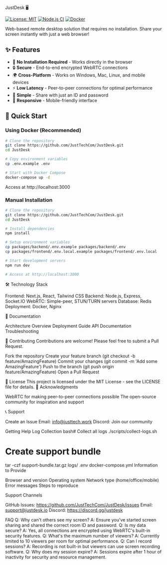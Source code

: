 JustDesk 🖥️

[![License: MIT](https://img.shields.io/badge/License-MIT-yellow.svg)](https://opensource.org/licenses/MIT)
[![Node.js CI](https://github.com/JustTechCom/JustDesk/actions/workflows/ci.yml/badge.svg)](https://github.com/JustTechCom/JustDesk/actions/workflows/ci.yml)
[![Docker](https://img.shields.io/badge/docker-%230db7ed.svg?style=flat&logo=docker&logoColor=white)](https://hub.docker.com/r/kadirtn)

Web-based remote desktop solution that requires no installation. Share your screen instantly with just a web browser!

## ✨ Features

- 🚀 **No Installation Required** - Works directly in the browser
- 🔒 **Secure** - End-to-end encrypted WebRTC connections
- 🌍 **Cross-Platform** - Works on Windows, Mac, Linux, and mobile devices
- ⚡ **Low Latency** - Peer-to-peer connections for optimal performance
- 🎯 **Simple** - Share with just an ID and password
- 📱 **Responsive** - Mobile-friendly interface

## 🚀 Quick Start

### Using Docker (Recommended)

```bash
# Clone the repository
git clone https://github.com/JustTechCom/JustDesk.git
cd JustDesk

# Copy environment variables
cp .env.example .env

# Start with Docker Compose
docker-compose up -d
```

Access at http://localhost:3000

### Manual Installation

```bash
# Clone the repository
git clone https://github.com/JustTechCom/JustDesk.git
cd JustDesk

# Install dependencies
npm install

# Setup environment variables
cp packages/backend/.env.example packages/backend/.env
cp packages/frontend/.env.local.example packages/frontend/.env.local

# Start development servers
npm run dev

# Access at http://localhost:3000
```

🛠️ Technology Stack

Frontend: Next.js, React, Tailwind CSS
Backend: Node.js, Express, Socket.IO
WebRTC: Simple-peer, STUN/TURN servers
Database: Redis
Deployment: Docker, Nginx

📖 Documentation

Architecture Overview
Deployment Guide
API Documentation
Troubleshooting

🤝 Contributing
Contributions are welcome! Please feel free to submit a Pull Request.

Fork the repository
Create your feature branch (git checkout -b feature/AmazingFeature)
Commit your changes (git commit -m 'Add some AmazingFeature')
Push to the branch (git push origin feature/AmazingFeature)
Open a Pull Request

📝 License
This project is licensed under the MIT License - see the LICENSE file for details.
🙏 Acknowledgments

WebRTC for making peer-to-peer connections possible
The open-source community for inspiration and support

📞 Support

Create an Issue
Email: info@justtech.work
Discord: Join our community


Getting Help
Log Collection
bash# Collect all logs
./scripts/collect-logs.sh

# Create support bundle
tar -czf support-bundle.tar.gz logs/ .env docker-compose.yml
Information to Provide

Browser and version
Operating system
Network type (home/office/mobile)
Error messages
Steps to reproduce

Support Channels

GitHub Issues: https://github.com/JustTechCom/JustDesk/issues
Email: support@justdesk.io
Discord: https://discord.gg/justdesk

FAQ
Q: Why can't others see my screen?
A: Ensure you've started screen sharing and shared the correct room ID and password.
Q: Is my data secure?
A: Yes, all connections are encrypted using WebRTC's built-in security features.
Q: What's the maximum number of viewers?
A: Currently limited to 10 viewers per room for optimal performance.
Q: Can I record sessions?
A: Recording is not built-in but viewers can use screen recording software.
Q: Why does my session expire?
A: Sessions expire after 1 hour of inactivity for security and resource management.
